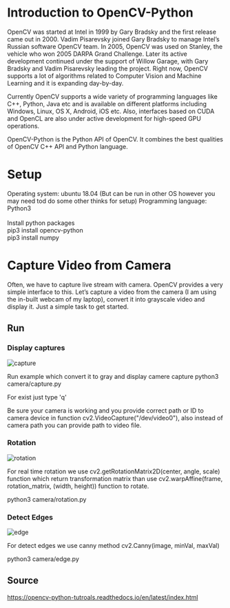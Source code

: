 # Introduction to OpenCV-Python

OpenCV was started at Intel in 1999 by Gary Bradsky and the first release came out in 2000. Vadim Pisarevsky joined Gary Bradsky to manage Intel’s Russian software OpenCV team. In 2005, OpenCV was used on Stanley, the vehicle who won 2005 DARPA Grand Challenge. Later its active development continued under the support of Willow Garage, with Gary Bradsky and Vadim Pisarevsky leading the project. Right now, OpenCV supports a lot of algorithms related to Computer Vision and Machine Learning and it is expanding day-by-day.

Currently OpenCV supports a wide variety of programming languages like C++, Python, Java etc and is available on different platforms including Windows, Linux, OS X, Android, iOS etc. Also, interfaces based on CUDA and OpenCL are also under active development for high-speed GPU operations.

OpenCV-Python is the Python API of OpenCV. It combines the best qualities of OpenCV C++ API and Python language.

# Setup
Operating system: ubuntu 18.04 (But can be run in other OS however you may need tod do some other thinks for setup)
Programming language: Python3 <br> <br>
Install python packages <br>
pip3 install opencv-python <br>
pip3 install numpy <br>


# Capture Video from Camera
Often, we have to capture live stream with camera. OpenCV provides a very simple interface to this. Let’s capture a video from the camera (I am using the in-built webcam of my laptop), convert it into grayscale video and display it. Just a simple task to get started.

## Run

### Display captures
![capture](https://user-images.githubusercontent.com/63744982/79381761-86ef0780-7f73-11ea-9195-2188ebb54d12.png)


Run example which convert it to gray and display camere capture
python3 camera/capture.py 

For exist just type 'q'

Be sure your camera is working and you provide correct path or ID to camera device in function cv2.VideoCapture("/dev/video0"), also instead of camera path you can provide path to video file.

### Rotation
![rotation](https://user-images.githubusercontent.com/63744982/79381830-9f5f2200-7f73-11ea-9cbb-e7d1c8c29aad.png)

For real time rotation we use cv2.getRotationMatrix2D(center, angle, scale) function which return transformation matrix than use cv2.warpAffine(frame, rotation_matrix, (width, height)) function to rotate.

python3 camera/rotation.py

### Detect Edges
![edge](https://user-images.githubusercontent.com/63744982/79381868-aab24d80-7f73-11ea-9104-c3741002f215.png)

For detect edges we use canny method cv2.Canny(image, minVal, maxVal)

python3 camera/edge.py




## Source
https://opencv-python-tutroals.readthedocs.io/en/latest/index.html
